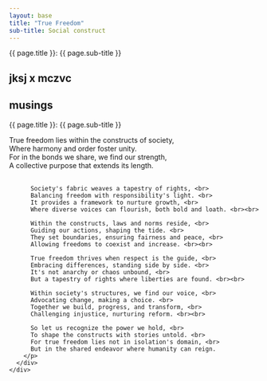 ```yaml
---
layout: base
title: "True Freedom"
sub-title: Social construct
---
```

<div>
  <div class="text-white bg-yellow-600 p-4 [font-size:20px]">
    <span class="[font-family:Crimson_Text] [font-size:35px] text-white">{{ page.title }}: {{ page.sub-title }}</span>
  </div>
  
  <main>
    <section class="sticky top-0">
      <div class="top-content h-[475px]">
        <div class="bg flex w-full h-full justify-center bg-biw-kayee">
          <h1 class="text-white page-header">jksj x mczvc</h1>
          <h2 class="block">musings</h2>
        </div>
      </div>
    </section>
    <div class="content-wrapper flex justify-center w-full sticky top-0 left-0 h-[1555px]">
      <div class="content min-w-[444px] max-w-[580px] w-[60%] h-max py-2 px-6 !bg-white/60 quando-regular">
        <div class="text-white bg-yellow-600 p-4 [margin:-8px_-24px_0] [font-size:21px]">
          <span class="">{{ page.title }}: {{ page.sub-title }}</span>
        </div>
        <p>
          True freedom lies within the constructs of society, <br>
          Where harmony and order foster unity. <br>
          For in the bonds we share, we find our strength, <br>
          A collective purpose that extends its length. <br><br>
          
          Society's fabric weaves a tapestry of rights, <br>
          Balancing freedom with responsibility's light. <br>
          It provides a framework to nurture growth, <br>
          Where diverse voices can flourish, both bold and loath. <br><br>
          
          Within the constructs, laws and norms reside, <br>
          Guiding our actions, shaping the tide. <br>
          They set boundaries, ensuring fairness and peace, <br>
          Allowing freedoms to coexist and increase. <br><br>
          
          True freedom thrives when respect is the guide, <br>
          Embracing differences, standing side by side. <br>
          It's not anarchy or chaos unbound, <br>
          But a tapestry of rights where liberties are found. <br><br>
          
          Within society's structures, we find our voice, <br>
          Advocating change, making a choice. <br>
          Together we build, progress, and transform, <br>
          Challenging injustice, nurturing reform. <br><br>
          
          So let us recognize the power we hold, <br>
          To shape the constructs with stories untold. <br>
          For true freedom lies not in isolation's domain, <br>
          But in the shared endeavor where humanity can reign.
        </p>
      </div>
    </div>
  </main>
</div>